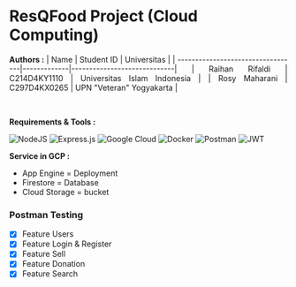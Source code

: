 # ResQFood Project (Cloud Computing)
<div align=justify>

**Authors :**
| Name                              | Student ID  | Universitas                 |
| ----------------------------------|-------------|-----------------------------|
| Raihan Rifaldi                    | C214D4KY1110 | Universitas Islam Indonesia |
| Rosy Maharani                     | C297D4KX0265 | UPN "Veteran" Yogyakarta    |

<br>


**Requirements & Tools :**

![NodeJS](https://img.shields.io/badge/node.js-6DA55F?style=for-the-badge&logo=node.js&logoColor=white)
![Express.js](https://img.shields.io/badge/express.js-%23404d59.svg?style=for-the-badge&logo=express&logoColor=%2361DAFB)
![Google Cloud](https://img.shields.io/badge/GoogleCloud-%234285F4.svg?style=for-the-badge&logo=google-cloud&logoColor=white)
![Docker](https://img.shields.io/badge/Docker-black?style=for-the-badge&logo=docker)
![Postman](https://img.shields.io/badge/Postman-FF6C37?style=for-the-badge&logo=postman&logoColor=white)
![JWT](https://img.shields.io/badge/JWT-black?style=for-the-badge&logo=JSON%20web%20tokens)

**Service in GCP :**
- App Engine = Deployment
- Firestore = Database 
- Cloud Storage = bucket

### Postman Testing

- [x] Feature Users
- [x] Feature Login & Register
- [x] Feature Sell
- [x] Feature Donation
- [x] Feature Search 

<!-- ## Endpoints

| Method | Endpoint                 | Description                        |
| ------ | ------------------------ | ---------------------------------- |
| GET    | /                        | Hello world                        |
| GET    | /documentation           | Documentation                      |
| --     | --                       | --                                 |
| POST   | /users                   | Create a user (register)           |
| GET    | /users/{id}              | Get user data                      |
| PUT    | /users/{id}              | Update user data                   |
| PUT    | /users/{id}/password     | Update user password               |
| --     | --                       | --                                 |
| POST   | /authentications         | Create a session (login)           |
| PUT    | /authentications         | Update a session (refresh token)   |
| DELETE | /authentications         | Delete a session (logout)          |
| --     | --                       | --                                 |
| POST   | /predictions             | Create a prediction (upload image) |
| GET    | /predictions/{userId}    | Get log predictions from a user    |
| --     | --                       | --                                 |
| GET    | /diseases/{nameDiseases} | Get disease description            |
| POST   | /diseases                | Create a disease description       |
| PUT    | /diseases/{nameDiseases} | Update a disease description       |
| DELETE | /diseases/{nameDiseases} | Delete a disease description       |
| --     | --                       | --                                 |
| POST   | /articles                | Create an article                  |
| GET    | /articles/               | Get all article                    |
| GET    | /articles/{id}           | Get an article                     |
| PUT    | /articles/{id}           | Update an article                  |
| DELETE | /articles/{id}           | Delete an article                  |

## Checklist

### Endpoints

- [x] GET /
- [x] POST /users
- [x] GET /users/{id}
- [x] PUT /users/{id}
- [x] PUT /users/{id}/password
- [x] POST /authentications
- [x] PUT /authentications
- [x] DELETE /authentications
- [x] POST /predictions
- [x] GET /predictions/{userId}
- [x] POST /diseases
- [x] GET /diseases/{nameDiseases}
- [x] PUT /diseases/{nameDiseases}
- [x] DELETE /diseases/{nameDiseases}
- [x] POST /articles
- [x] GET /articles/{id}
- [x] PUT /articles/{id}
- [x] PUT /articles/{id}/image
- [x] DELETE /articles/{id}


### Deployment

- [x] Integrate with Google Cloud Storage Bucket
- [x] Deploy dev API in GCP
- [x] Deploy prod API in GCP
- [x] Deploy ML model in GCP


### Postman Testing

- [x] Feature Users
- [x] Feature Authentications
- [x] Feature Predictions
- [x] Feature Diseases
- [x] Feature Articles -->
